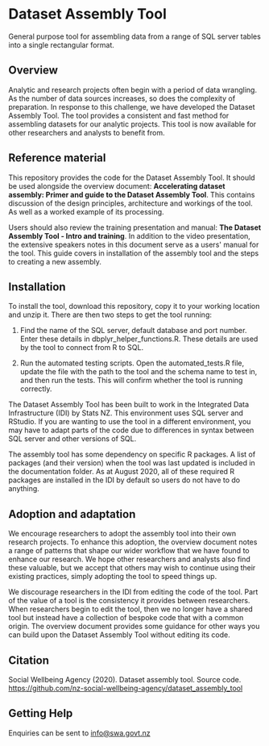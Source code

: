 # Dataset Assembly Tool
General purpose tool for assembling data from a range of SQL server tables into a single rectangular format.

## Overview
Analytic and research projects often begin with a period of data wrangling. As the number of data sources increases, so does the complexity of preparation. In response to this challenge, we have developed the Dataset Assembly Tool. The tool provides a consistent and fast method for assembling datasets for our analytic projects. This tool is now available for other researchers and analysts to benefit from.

## Reference material
This repository provides the code for the Dataset Assembly Tool. It should be used alongside the overview document: **Accelerating dataset assembly: Primer and guide to the Dataset Assembly Tool**. This contains discussion of the design principles, architecture and workings of the tool. As well as a worked example of its processing.

Users should also review the training presentation and manual: **The Dataset Assembly Tool - Intro and training**. In addition to the video presentation, the extensive speakers notes in this document serve as a users' manual for the tool. This guide covers in installation of the assembly tool and the steps to creating a new assembly.

## Installation
To install the tool, download this repository, copy it to your working location and unzip it. There are then two steps to get the tool running:

1. Find the name of the SQL server, default database and port number. Enter these details in dbplyr_helper_functions.R. These details are used by the tool to connect from R to SQL.

2. Run the automated testing scripts. Open the automated_tests.R file, update the file with the path to the tool and the schema name to test in, and then run the tests. This will confirm whether the tool is running correctly.

The Dataset Assembly Tool has been built to work in the Integrated Data Infrastructure (IDI) by Stats NZ. This environment uses SQL server and RStudio. If you are wanting to use the tool in a different environment, you may have to adapt parts of the code due to differences in syntax between SQL server and other versions of SQL.

The assembly tool has some dependency on specific R packages. A list of packages (and their version) when the tool was last updated is included in the documentation folder. As at August 2020, all of these required R packages are installed in the IDI by default so users do not have to do anything.

## Adoption and adaptation
We encourage researchers to adopt the assembly tool into their own research projects. To enhance this adoption, the overview document notes a range of patterns that shape our wider workflow that we have found to enhance our research. We hope other researchers and analysts also find these valuable, but we accept that others may wish to continue using their existing practices, simply adopting the tool to speed things up.

We discourage researchers in the IDI from editing the code of the tool. Part of the value of a tool is the consistency it provides between researchers. When researchers begin to edit the tool, then we no longer have a shared tool but instead have a collection of bespoke code that with a common origin. The overview document provides some guidance for other ways you can build upon the Dataset Assembly Tool without editing its code.

## Citation

Social Wellbeing Agency (2020). Dataset assembly tool. Source code. https://github.com/nz-social-wellbeing-agency/dataset_assembly_tool

## Getting Help
Enquiries can be sent to info@swa.govt.nz
